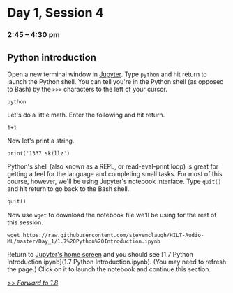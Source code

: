 # Day 1, Session 4
### 2:45 – 4:30 pm

## Python introduction

<!-- possibly continuing Bash intro from before lunch -->

<!-- Go through the beginning of this together. -->

Open a new terminal window in <a href="http://127.0.0.1:8888/terminals/99" target="_blank">Jupyter</a>. Type `python` and hit return to launch the Python shell. You can tell you're in the Python shell (as opposed to Bash) by the `>>>` characters to the left of your cursor.

```
python
```

Let's do a little math. Enter the following and hit return.

```
1+1
```

Now let's print a string.

```
print('1337 skillz')
```

Python's shell (also known as a REPL, or read-eval-print loop) is great for getting a feel for the language and completing small tasks. For most of this course, however, we'll be using Jupyter's notebook interface. Type `quit()` and hit return to go back to the Bash shell.

```python
quit()
```

Now use `wget` to download the notebook file we'll be using for the rest of this session.


```
wget https://raw.githubusercontent.com/stevemclaugh/HILT-Audio-ML/master/Day_1/1.7%20Python%20Introduction.ipynb
```

Return to <a href="http://127.0.0.1:8888/" target="_blank">Jupyter's home screen</a> and you should see [1.7 Python Introduction.ipynb](1.7 Python Introduction.ipynb). (You may need to refresh the page.) Click on it to launch the notebook and continue this section.

[*>> Forward to 1.8*](1.8.md)
